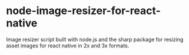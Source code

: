 # node-image-resizer-for-react-native
Image resizer script built with node.js and the sharp package for resizing asset images for react native in 2x and 3x formats.
